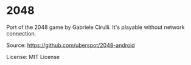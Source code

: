 # 2048

Port of the 2048 game by Gabriele Cirulli. It's playable without network connection.

Source: https://github.com/uberspot/2048-android

License: MIT License

